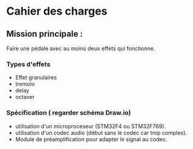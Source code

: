 # Cahier des charges

## Mission principale :
Faire une pédale avec au moins deux effets qui fonctionne.

### Types d'effets
- Effet granulaires
- tremolo
- delay
- octaver

### Spécification ( regarder schéma Draw.io)

- utilisation d'un microproceseur (STM32F4 ou STM32F769).
- utilisation d'un codec audio (début sans le codec car trop complex).
- Module de préamplification pour adapter le signal au codec.

